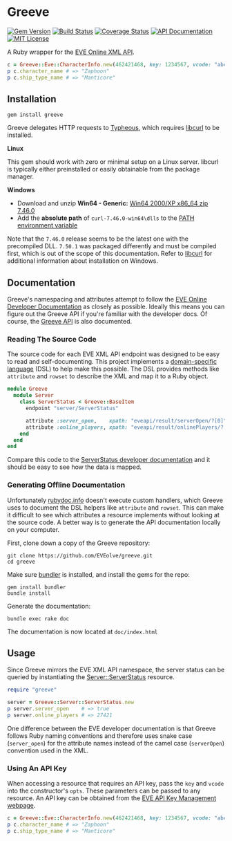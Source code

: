 # Greeve

[![Gem Version](https://badge.fury.io/rb/greeve.svg)](https://badge.fury.io/rb/greeve)
[![Build Status](https://travis-ci.org/EVEolve/greeve.svg?branch=master)](https://travis-ci.org/EVEolve/greeve)
[![Coverage Status](https://coveralls.io/repos/github/EVEolve/greeve/badge.svg?branch=master)](https://coveralls.io/github/EVEolve/greeve?branch=master)
[![API Documentation](https://img.shields.io/badge/docs-api-blue.svg)](http://www.rubydoc.info/gems/greeve)
[![MIT License](https://img.shields.io/badge/license-MIT-yellowgreen.svg)](https://github.com/EVEolve/greeve/blob/master/LICENSE)

A Ruby wrapper for the [EVE Online XML API](https://eveonline-third-party-documentation.readthedocs.io/en/latest/xmlapi/index.html).

```ruby
c = Greeve::Eve::CharacterInfo.new(462421468, key: 1234567, vcode: "abcdefg")
p c.character_name # => "Zaphoon"
p c.ship_type_name # => "Manticore"
```

## Installation

```text
gem install greeve
```

Greeve delegates HTTP requests to [Typheous](https://github.com/typhoeus/typhoeus),
which requires [libcurl](https://curl.haxx.se/libcurl/) to be installed.

**Linux**

This gem should work with zero or minimal setup on a Linux server. libcurl is
typically either preinstalled or easily obtainable from the package manager.

**Windows**

* Download and unzip **Win64 - Generic:** [Win64 2000/XP x86_64 zip 7.46.0](https://curl.haxx.se/download.html)
* Add the **absolute path** of `curl-7.46.0-win64\dlls` to the [PATH environment variable](https://www.java.com/en/download/help/path.xml)

Note that the `7.46.0` release seems to be the latest one with the precompiled
DLL. `7.50.1` was packaged differently and must be compiled first, which is out
of the scope of this documentation. Refer to [libcurl](https://curl.haxx.se/libcurl/)
for additional information about installation on Windows.

## Documentation

Greeve's namespacing and attributes attempt to follow the [EVE Online Developer
Documentation](https://eveonline-third-party-documentation.readthedocs.io/en/latest/xmlapi/index.html)
as closely as possible. Ideally this means you can figure out the Greeve API
if you're familiar with the developer docs. Of course, the [Greeve API](http://www.rubydoc.info/gems/greeve)
is also documented.

### Reading The Source Code

The source code for each EVE XML API endpoint was designed to be easy to read
and self-documenting. This project implements a [domain-specific language](https://en.wikipedia.org/wiki/Domain-specific_language) 
(DSL) to help make this possible. The DSL provides methods like `attribute` and
`rowset` to describe the XML and map it to a Ruby object.

```ruby
module Greeve
  module Server
    class ServerStatus < Greeve::BaseItem
      endpoint "server/ServerStatus"

      attribute :server_open,    xpath: "eveapi/result/serverOpen/?[0]",    type: :boolean
      attribute :online_players, xpath: "eveapi/result/onlinePlayers/?[0]", type: :integer
    end
  end
end
```

Compare this code to the [ServerStatus developer documentation](https://eveonline-third-party-documentation.readthedocs.io/en/latest/xmlapi/server/serv_serverstatus.html)
and it should be easy to see how the data is mapped.

### Generating Offline Documentation

Unfortunately [rubydoc.info](http://www.rubydoc.info/gems/greeve) doesn't
execute custom handlers, which Greeve uses to document the DSL helpers like
`attribute` and `rowset`. This can make it difficult to see which attributes a
resource implements without looking at the source code. A better way is to
generate the API documentation locally on your computer.

First, clone down a copy of the Greeve repository:

```text
git clone https://github.com/EVEolve/greeve.git
cd greeve
```

Make sure [bundler](http://bundler.io/) is installed, and install the
gems for the repo:

```text
gem install bundler
bundle install
```

Generate the documentation:

```text
bundle exec rake doc
```

The documentation is now located at `doc/index.html`

## Usage

Since Greeve mirrors the EVE XML API namespace, the server status can be queried
by instantiating the [Server::ServerStatus](https://eveonline-third-party-documentation.readthedocs.io/en/latest/xmlapi/server/serv_serverstatus.html)
resource.

```ruby
require "greeve"

server = Greeve::Server::ServerStatus.new
p server.server_open    # => true
p server.online_players # => 27421
```

One difference between the EVE developer documentation is that Greeve follows
Ruby naming conventions and therefore uses snake case (`server_open`) for the
attribute names instead of the camel case (`serverOpen`) convention used in
the XML.

### Using An API Key

When accessing a resource that requires an API key, pass the `key` and `vcode`
into the constructor's `opts`. These parameters can be passed to any resource.
An API key can be obtained from the [EVE API Key Management webpage](https://community.eveonline.com/support/api-key/).

```ruby
c = Greeve::Eve::CharacterInfo.new(462421468, key: 1234567, vcode: "abcdefg")
p c.character_name # => "Zaphoon"
p c.ship_type_name # => "Manticore"
```

